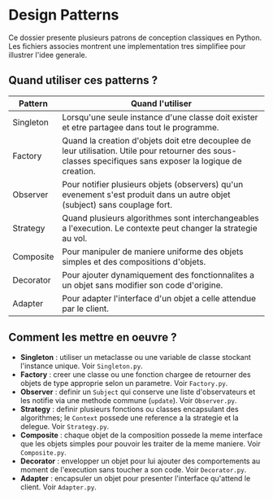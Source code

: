 # Design Patterns

Ce dossier presente plusieurs patrons de conception classiques en Python. Les fichiers associes montrent une implementation tres simplifiee pour illustrer l'idee generale.

## Quand utiliser ces patterns ?

| Pattern    | Quand l'utiliser                                                |
|------------|----------------------------------------------------------------|
| Singleton  | Lorsqu'une seule instance d'une classe doit exister et etre partagee dans tout le programme. |
| Factory    | Quand la creation d'objets doit etre decouplee de leur utilisation. Utile pour retourner des sous-classes specifiques sans exposer la logique de creation. |
| Observer   | Pour notifier plusieurs objets (observers) qu'un evenement s'est produit dans un autre objet (subject) sans couplage fort. |
| Strategy   | Quand plusieurs algorithmes sont interchangeables a l'execution. Le contexte peut changer la strategie au vol. |
| Composite  | Pour manipuler de maniere uniforme des objets simples et des compositions d'objets. |
| Decorator  | Pour ajouter dynamiquement des fonctionnalites a un objet sans modifier son code d'origine. |
| Adapter    | Pour adapter l'interface d'un objet a celle attendue par le client. |

## Comment les mettre en oeuvre ?

- **Singleton** : utiliser un metaclasse ou une variable de classe stockant l'instance unique. Voir `Singleton.py`.
- **Factory** : creer une classe ou une fonction chargee de retourner des objets de type approprie selon un parametre. Voir `Factory.py`.
- **Observer** : definir un `Subject` qui conserve une liste d'observateurs et les notifie via une methode commune (`update`). Voir `Observer.py`.
- **Strategy** : definir plusieurs fonctions ou classes encapsulant des algorithmes; le `Context` possede une reference a la strategie et la delegue. Voir `Strategy.py`.
- **Composite** : chaque objet de la composition possede la meme interface que les objets simples pour pouvoir les traiter de la meme maniere. Voir `Composite.py`.
- **Decorator** : envelopper un objet pour lui ajouter des comportements au moment de l'execution sans toucher a son code. Voir `Decorator.py`.
- **Adapter** : encapsuler un objet pour presenter l'interface qu'attend le client. Voir `Adapter.py`.
